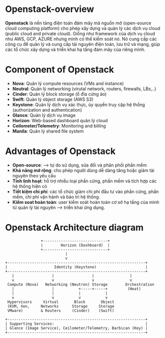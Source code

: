 # Openstack-overview

**Openstack** là nền tảng điện toán đám mây mã nguồn mở (open-source cloud computing platform) cho phép xây dựng và quản lý các dịch vụ cloud (public cloud and private cloud). Giống như framework của dịch vụ cloud như AWS, GCP, AZURE nhưng mình có thể kiểm soát nó. Nó cung cấp các công cụ để quản lý và cung cấp tài nguyên điện toán, lưu trữ và mạng, giúp các tổ chức xây dựng và triển khai hạ tầng đám mây của riêng mình.

# Component of Openstack
- **Nova**: Quản lý compute resources (VMs and instance)
- **Neutral**: Quản lý networking (virutal network, routers, firewalls, LBs,..)
- **Cinder**: Quản lý block storage (ổ đĩa cứng ảo)
- **Swift**: Quản lý object storage (AWS S3)
- **Keystone**: Quản lý dịch vụ xác thực, ủy quyền truy cập hệ thống (authorization and authentication)
- **Glance**: Quản lý dịch vụ image
- **Horizon**: Web-based dashboard quản lý cloud
- **Ceilometer/Telemetry**: Monitoring and billing
- **Manila**: Quản lý shared file system

# Advantages of Openstack
- **Open-source**: --> tự do sử dụng, sửa đổi và phân phối phần mềm
- **Khả năng mở rộng**: cho phép người dùng dễ dàng tăng hoặc giảm tài nguyên theo yêu cầu
- **Tính linh hoạt**: hỗ trợ nhiều loại phần cứng, phần mềm và tích hợp các hệ thống hiện có
- **Tiết kiệm chi phí**: các tổ chức giảm chi phí đầu tư vào phần cứng, phần mềm, chi phí vận hành và bảo trì hệ thống.
- **Kiểm soat hoàn toàn**: user kiểm soát hoàn toàn cơ sở hạ tầng của mình từ quản lý tài nguyên --> triển khai ứng dụng.

# Openstack Architecture diagram
```sequence
                +-----------------------------+
                |        Horizon (Dashboard)  |
                +-----------------------------+
                           |
                           v
+--------------------------------------------------------------+
|                     Identity (Keystone)                      |
+--------------------------------------------------------------+
   |                 |                 |                |
   v                 v                 v                v
 Compute (Nova)   Networking (Neutron) Storage        Orchestration
   |                 |           +-----+-----+         (Heat)
   |                 |           |           |
   v                 v           v           v
 Hypervisors     Virtual       Block       Object
 (KVM, Xen,     Networks      Storage     Storage
 VMware)        & Routers     (Cinder)    (Swift)

+--------------------------------------------------------------+
| Supporting Services:                                         |
| Glance (Image Service), Ceilometer/Telemetry, Barbican (Key) |
+--------------------------------------------------------------+
```

# 














